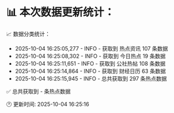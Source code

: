 📊 本次数据更新统计：
==========================

📈 数据分类统计：
- 2025-10-04 16:25:05,277 - INFO - 获取到 热点资讯 107 条数据
- 2025-10-04 16:25:08,302 - INFO - 获取到 今日热点 19 条数据
- 2025-10-04 16:25:11,651 - INFO - 获取到 公社热帖 108 条数据
- 2025-10-04 16:25:14,864 - INFO - 获取到 财经日历 63 条数据
- 2025-10-04 16:25:15,945 - INFO - 总共获取到 297 条热点数据

✅ 总共获取到 - 条热点数据

🕐 更新时间: 2025-10-04 16:25:16
